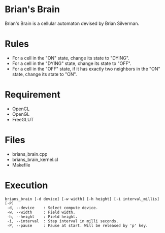 # Brian's Brain

Brian's Brain is a cellular automaton devised by Brian Silverman.

# Rules

- For a cell in the "ON" state, change its state to "DYING".
- For a cell in the "DYING" state, change its state to "OFF".
- For a cell in the "OFF" state, if it has exactly two neighbors in the "ON" state, change its state to "ON".

# Requirement

- OpenCL
- OpenGL
- FreeGLUT

# Files

- brians_brain.cpp
- brians_brain_kernel.cl
- Makefile

# Execution

```
brians_brain [-d device] [-w width] [-h height] [-i interval_millis] [-P]
 -d, --device    : Select compute device.
 -w, --width     : Field width.
 -h, --height    : Field height.
 -i, --interval  : Step interval in milli seconds.
 -P, --pause     : Pause at start. Will be released by 'p' key.
```
